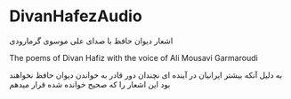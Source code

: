 # DivanHafezAudio
اشعار دیوان حافظ با صدای علی موسوی گرمارودی

The poems of Divan Hafiz with the voice of Ali Mousavi Garmaroudi

به دلیل آنکه بیشتر ایرانیان در آینده ای نچندان دور قادر به خواندن دیوان حافظ نخواهند بود
این اشعار را که صحیح خوانده شده قرار میدهم 
